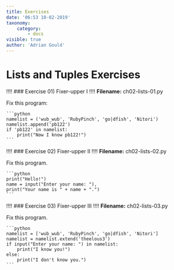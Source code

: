 ```yaml
---
title: Exercises
date: '06:53 10-02-2019'
taxonomy:
    category:
        - docs
visible: true
author: 'Adrian Gould'
---
```


# Lists and Tuples Exercises

!!!! ### Exercise 01) Fixer-upper I
!!!! **Filename:** ch02-lists-01.py

Fix this program:

    ```python
    namelist = ('wub_wub', 'RubyPinch', 'go|dfish', 'Nitori')
    namelist.append('pb122')
    if 'pb122' in namelist:
        print("Now I know pb122!")
    ```

!!!! ### Exercise 02) Fixer-upper II
!!!! **Filename:** ch02-lists-02.py

Fix this program.

    ```python
    print("Hello!")
    name = input("Enter your name: "),
    print("Your name is " + name + ".")
    ```

!!!! ### Exercise 03) Fixer-upper III
!!!! **Filename:** ch02-lists-03.py

Fix this program.

    ```python
    namelist = ['wub_wub', 'RubyPinch', 'go|dfish', 'Nitori']
    namelist = namelist.extend('theelous3')
    if input("Enter your name: ") in namelist:
        print("I know you!")
    else:
        print("I don't know you.")
    ```
    

